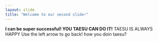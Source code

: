 ```yaml
---
layout: slide
title: "Welcome to our second slide!"
---
```

**I can be super successful! YOU TAESU CAN DO IT!**
TAESU IS ALWAYS HAPPY
Use the left arrow to go back!
how you doin taesu?
